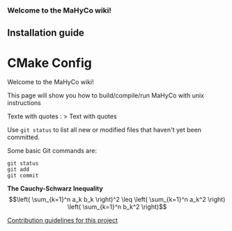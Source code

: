 ### Welcome to the MaHyCo wiki!
## Installation guide
# CMake Config

Welcome to the MaHyCo wiki!

This page will show you how to build/compile/run MaHyCo with unix instructions 

Texte with quotes : > Text with quotes

Use `git status` to list all new or modified files that haven't yet been committed.

Some basic Git commands are:
```
git status
git add
git commit
```

**The Cauchy-Schwarz Inequality**
$$\left( \sum_{k=1}^n a_k b_k \right)^2 \leq \left( \sum_{k=1}^n a_k^2 \right) \left( \sum_{k=1}^n b_k^2 \right)$$

[Contribution guidelines for this project](docs/CONTRIBUTING.md)
